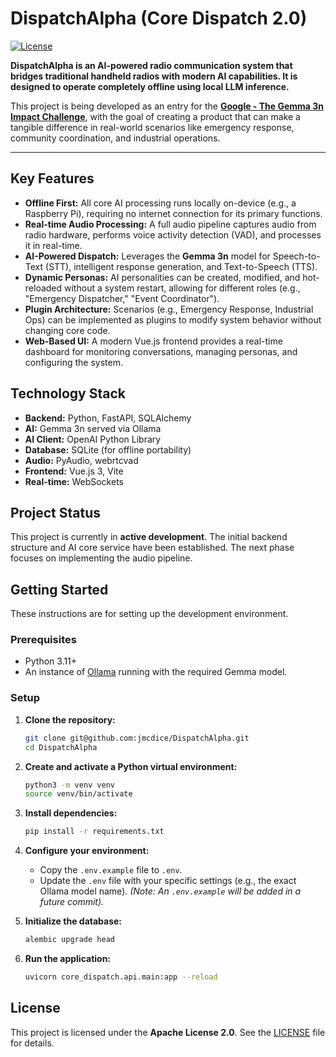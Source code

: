 # DispatchAlpha (Core Dispatch 2.0)

[![License](https://img.shields.io/badge/License-Apache_2.0-blue.svg)](https://opensource.org/licenses/Apache-2.0)

**DispatchAlpha is an AI-powered radio communication system that bridges traditional handheld radios with modern AI capabilities. It is designed to operate completely offline using local LLM inference.**

This project is being developed as an entry for the **[Google - The Gemma 3n Impact Challenge](https://www.kaggle.com/competitions/google-the-gemma-3n-impact-challenge)**, with the goal of creating a product that can make a tangible difference in real-world scenarios like emergency response, community coordination, and industrial operations.

---

## Key Features

-   **Offline First:** All core AI processing runs locally on-device (e.g., a Raspberry Pi), requiring no internet connection for its primary functions.
-   **Real-time Audio Processing:** A full audio pipeline captures audio from radio hardware, performs voice activity detection (VAD), and processes it in real-time.
-   **AI-Powered Dispatch:** Leverages the **Gemma 3n** model for Speech-to-Text (STT), intelligent response generation, and Text-to-Speech (TTS).
-   **Dynamic Personas:** AI personalities can be created, modified, and hot-reloaded without a system restart, allowing for different roles (e.g., "Emergency Dispatcher," "Event Coordinator").
-   **Plugin Architecture:** Scenarios (e.g., Emergency Response, Industrial Ops) can be implemented as plugins to modify system behavior without changing core code.
-   **Web-Based UI:** A modern Vue.js frontend provides a real-time dashboard for monitoring conversations, managing personas, and configuring the system.

## Technology Stack

-   **Backend:** Python, FastAPI, SQLAlchemy
-   **AI:** Gemma 3n served via Ollama
-   **AI Client:** OpenAI Python Library
-   **Database:** SQLite (for offline portability)
-   **Audio:** PyAudio, webrtcvad
-   **Frontend:** Vue.js 3, Vite
-   **Real-time:** WebSockets

## Project Status

This project is currently in **active development**. The initial backend structure and AI core service have been established. The next phase focuses on implementing the audio pipeline.

## Getting Started

These instructions are for setting up the development environment.

### Prerequisites

-   Python 3.11+
-   An instance of [Ollama](https://ollama.com/) running with the required Gemma model.

### Setup

1.  **Clone the repository:**
    ```bash
    git clone git@github.com:jmcdice/DispatchAlpha.git
    cd DispatchAlpha
    ```

2.  **Create and activate a Python virtual environment:**
    ```bash
    python3 -m venv venv
    source venv/bin/activate
    ```

3.  **Install dependencies:**
    ```bash
    pip install -r requirements.txt
    ```

4.  **Configure your environment:**
    -   Copy the `.env.example` file to `.env`.
    -   Update the `.env` file with your specific settings (e.g., the exact Ollama model name).
    *(Note: An `.env.example` will be added in a future commit).*

5.  **Initialize the database:**
    ```bash
    alembic upgrade head
    ```

6.  **Run the application:**
    ```bash
    uvicorn core_dispatch.api.main:app --reload
    ```

## License

This project is licensed under the **Apache License 2.0**. See the [LICENSE](LICENSE) file for details.
